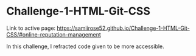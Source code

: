 # Challenge-1-HTML-Git-CSS

Link to active page: https://samiirose52.github.io/Challenge-1-HTML-Git-CSS/#online-reputation-management

In this challenge, I refracted code given to be more accessible. 
